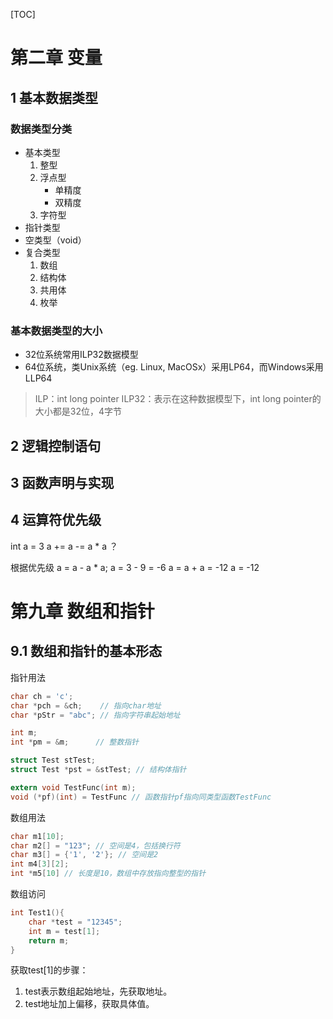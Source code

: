 [TOC]
# 第二章 变量

## 1 基本数据类型

### 数据类型分类
- 基本类型
  1. 整型
  2. 浮点型
        - 单精度
        - 双精度
  3. 字符型
- 指针类型
- 空类型（void）
- 复合类型
  1. 数组
  2. 结构体
  3. 共用体
  4. 枚举
 
### 基本数据类型的大小
- 32位系统常用ILP32数据模型
- 64位系统，类Unix系统（eg. Linux, MacOSx）采用LP64，而Windows采用LLP64
> ILP：int long pointer
> ILP32：表示在这种数据模型下，int long pointer的大小都是32位，4字节

## 2 逻辑控制语句

## 3 函数声明与实现

## 4 运算符优先级

int a = 3
a += a -= a * a ？

根据优先级
a = a - a * a;
a = 3 - 9 = -6
a = a + a = -12
a = -12

# 第九章 数组和指针

## 9.1 数组和指针的基本形态 

指针用法
```c
char ch = 'c';
char *pch = &ch;    // 指向char地址
char *pStr = "abc"; // 指向字符串起始地址

int m;
int *pm = &m;      // 整数指针

struct Test stTest;
struct Test *pst = &stTest; // 结构体指针

extern void TestFunc(int m);
void (*pf)(int) = TestFunc // 函数指针pf指向同类型函数TestFunc
```

数组用法
```c
char m1[10];
char m2[] = "123"; // 空间是4，包括换行符
char m3[] = {'1', '2'}; // 空间是2
int m4[3][2]; 
int *m5[10] // 长度是10，数组中存放指向整型的指针
```

数组访问
```c
int Test1(){
    char *test = "12345";
    int m = test[1];
    return m;
}
```
获取test[1]的步骤：
1. test表示数组起始地址，先获取地址。
2. test地址加上偏移，获取具体值。

